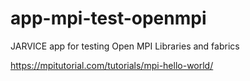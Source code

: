 # app-mpi-test-openmpi
JARVICE app for testing Open MPI Libraries and fabrics 

https://mpitutorial.com/tutorials/mpi-hello-world/
